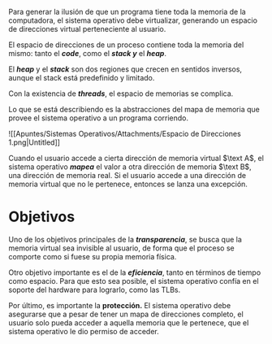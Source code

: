 Para generar la ilusión de que un programa tiene toda la memoria de la computadora, el sistema operativo debe virtualizar, generando un espacio de direcciones virtual perteneciente al usuario.

El espacio de direcciones de un proceso contiene toda la memoria del mismo: tanto el ***code***, como el ***stack y*** el ***heap***.

El ***heap*** y el ***stack*** son dos regiones que crecen en sentidos inversos, aunque el stack está predefinido y limitado.

Con la existencia de ***threads***, el espacio de memorias se complica.

Lo que se está describiendo es la abstracciones del mapa de memoria que provee el sistema operativo a un programa corriendo.

![[Apuntes/Sistemas Operativos/Attachments/Espacio de Direcciones 1.png|Untitled]]

Cuando el usuario accede a cierta dirección de memoria virtual $\text A$, el sistema operativo ***mapea*** el valor a otra dirección de memoria $\text B$, una dirección de memoria real. Si el usuario accede a una dirección de memoria virtual que no le pertenece, entonces se lanza una excepción.

# Objetivos

Uno de los objetivos principales de la ***transparencia***, se busca que la memoria virtual sea invisible al usuario, de forma que el proceso se comporte como si fuese su propia memoria física.

Otro objetivo importante es el de la ***eficiencia***, tanto en términos de tiempo como espacio. Para que esto sea posible, el sistema operativo confía en el soporte del hardware para lograrlo, como las TLBs.

Por último, es importante la **protección.** El sistema operativo debe asegurarse que a pesar de tener un mapa de direcciones completo, el usuario solo pueda acceder a aquella memoria que le pertenece, que el sistema operativo le dio permiso de acceder.
